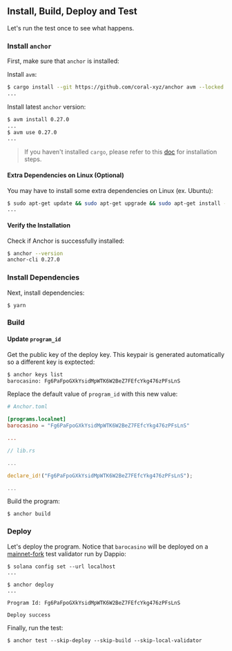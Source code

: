 ## Install, Build, Deploy and Test

Let's run the test once to see what happens.

### Install `anchor`

First, make sure that `anchor` is installed:

Install `avm`:

```bash
$ cargo install --git https://github.com/coral-xyz/anchor avm --locked --force
...
```

Install latest `anchor` version:

```bash
$ avm install 0.27.0
...
$ avm use 0.27.0
...
```

> If you haven't installed `cargo`, please refer to this [doc](https://book.solmeet.dev/notes/solana-starter-kit#install-rust-and-solana-cli) for installation steps.

#### Extra Dependencies on Linux (Optional)

You may have to install some extra dependencies on Linux (ex. Ubuntu):

```bash
$ sudo apt-get update && sudo apt-get upgrade && sudo apt-get install -y pkg-config build-essential libudev-dev
...
```

#### Verify the Installation

Check if Anchor is successfully installed:

```bash
$ anchor --version
anchor-cli 0.27.0
```

### Install Dependencies

Next, install dependencies:

```
$ yarn
```

### Build

#### Update `program_id`

Get the public key of the deploy key. This keypair is generated automatically so a different key is exptected:

```bash
$ anchor keys list
barocasino: Fg6PaFpoGXkYsidMpWTK6W2BeZ7FEfcYkg476zPFsLnS
```

Replace the default value of `program_id` with this new value:

```toml
# Anchor.toml

[programs.localnet]
barocasino = "Fg6PaFpoGXkYsidMpWTK6W2BeZ7FEfcYkg476zPFsLnS"

...
```

```rust
// lib.rs

...

declare_id!("Fg6PaFpoGXkYsidMpWTK6W2BeZ7FEfcYkg476zPFsLnS");

...
```

Build the program:

```
$ anchor build
```

### Deploy

Let's deploy the program. Notice that `barocasino` will be deployed on a [mainnet-fork](https://github.com/DappioWonderland/solana) test validator run by Dappio:

```
$ solana config set --url localhost
...
```

```
$ anchor deploy
...

Program Id: Fg6PaFpoGXkYsidMpWTK6W2BeZ7FEfcYkg476zPFsLnS

Deploy success
```

Finally, run the test:

```
$ anchor test --skip-deploy --skip-build --skip-local-validator
```
